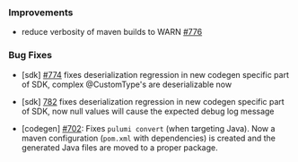 ### Improvements

- reduce verbosity of maven builds to WARN
 [#776](https://github.com/pulumi/pulumi-java/pull/776)

### Bug Fixes

- [sdk] [#774](https://github.com/pulumi/pulumi-java/issues/774) 
  fixes deserialization regression in new codegen specific part of SDK, 
  complex @CustomType's are deserializable now
- [sdk] [782](https://github.com/pulumi/pulumi-java/pull/782)
  fixes deserialization regression in new codegen specific part of SDK,
  now null values will cause the expected debug log message

- [codegen] [#702](https://github.com/pulumi/pulumi-java/issues/702):
  Fixes `pulumi convert` (when targeting Java). Now a maven
  configuration (`pom.xml` with dependencies) is created and
  the generated Java files are moved to a proper package. 
